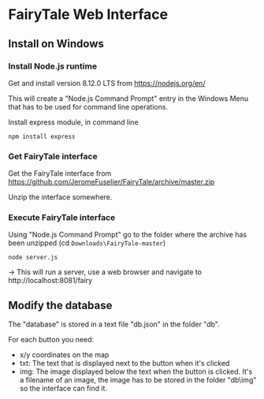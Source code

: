 # FairyTale Web Interface

## Install on Windows

### Install Node.js runtime

Get and install version 8.12.0 LTS from https://nodejs.org/en/

This will create a "Node.js Command Prompt" entry in the Windows Menu that has
to be used for command line operations.

Install express module, in command line

`npm install express`

### Get FairyTale interface

Get the FairyTale interface from https://github.com/JeromeFuselier/FairyTale/archive/master.zip

Unzip the interface somewhere.

### Execute FairyTale interface

Using "Node.js Command Prompt" go to the folder where the archive has been unzipped (cd `Downloads\FairyTale-master`)

`node server.js`

-> This will run a server, use a web browser and navigate to http://localhost:8081/fairy

## Modify the database

The "database" is stored in a text file "db.json" in the folder "db".

For each button you need:
  - x/y coordinates on the map
  - txt: The text that is displayed next to the button when it's clicked
  - img: The image displayed below the text when the button is clicked. It's a filename of an image, the image has 
         to be stored in the folder "db\img" so the interface can find it.
